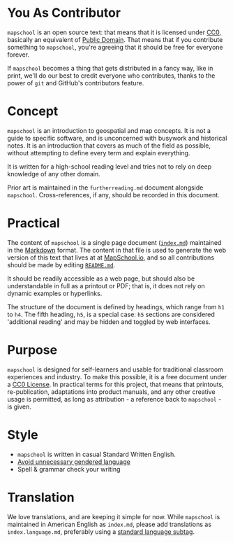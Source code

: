 # You As Contributor

`mapschool` is an open source text: that means that it is licensed under
[CC0](http://creativecommons.org/publicdomain/zero/1.0/), basically an equivalent
of [Public Domain](http://en.wikipedia.org/wiki/Public_domain). That means
that if you contribute something to `mapschool`, you're agreeing that it should
be free for everyone forever.

If `mapschool` becomes a thing that gets distributed in a fancy way, like
in print, we'll do our best to credit everyone who contributes, thanks to
the power of `git` and GitHub's contributors feature.

# Concept

`mapschool` is an introduction to geospatial and map concepts. It is not a guide
to specific software, and is unconcerned with busywork and historical notes. It
is an introduction that covers as much of the field as possible, without attempting to define every term and explain everything.

It is written for a high-school reading level and tries not to rely on deep knowledge of any other domain.

Prior art is maintained in the `furtherreading.md` document alongside `mapschool`. Cross-references, if any, should be recorded in this document.

# Practical

The content of `mapschool` is a single page document ([`index.md`](https://github.com/tmcw/mapschool/blob/gh-pages/index.md)) maintained in the [Markdown](http://daringfireball.net/projects/markdown/) format. The content in that file is used to generate the web version of this text that lives at at [MapSchool.io](http://mapschool.io/), and so all contributions should be made by editing [`README.md`](https://github.com/tmcw/mapschool/blob/gh-pages/README.md).

It should be readily accessible as a web page, but should also be understandable
in full as a printout or PDF; that is, it does not rely on dynamic examples or hyperlinks.

The structure of the document is defined by headings, which range from `h1` to
`h4`. The fifth heading, `h5`, is a special case: `h5` sections are considered
'additional reading' and may be hidden and toggled by web interfaces.

# Purpose

`mapschool` is designed for self-learners and usable for traditional classroom
experiences and industry. To make this possible, it is a free document under a
[CC0 License](http://creativecommons.org/publicdomain/zero/1.0/). In practical terms for
this project, that means that printouts, re-publication, adaptations into
product manuals, and any other creative usage is permitted, as long as attribution - a reference back to `mapschool` - is given.

# Style

* `mapschool` is written in casual Standard Written English.
* [Avoid unnecessary gendered language](http://writingcenter.unc.edu/handouts/gender-sensitive-language/)
* Spell & grammar check your writing

# Translation

We love translations, and are keeping it simple for now. While `mapschool` is
maintained in American English as `index.md`, please add translations as
`index.language.md`, preferably using a [standard language subtag](http://people.w3.org/rishida/utils/subtags/).
